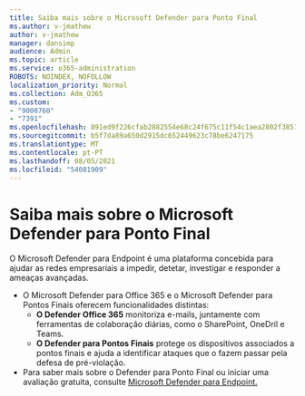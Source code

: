 ```yaml
---
title: Saiba mais sobre o Microsoft Defender para Ponto Final
ms.author: v-jmathew
author: v-jmathew
manager: dansimp
audience: Admin
ms.topic: article
ms.service: o365-administration
ROBOTS: NOINDEX, NOFOLLOW
localization_priority: Normal
ms.collection: Adm_O365
ms.custom:
- "9000760"
- "7391"
ms.openlocfilehash: 891ed9f226cfab2882554e68c24f675c11f54c1aea2802f3851d42630af80df8
ms.sourcegitcommit: b5f7da89a650d2915dc652449623c78be6247175
ms.translationtype: MT
ms.contentlocale: pt-PT
ms.lasthandoff: 08/05/2021
ms.locfileid: "54081909"
---
```

# <a name="learn-more-about-microsoft-defender-for-endpoint"></a>Saiba mais sobre o Microsoft Defender para Ponto Final

O Microsoft Defender para Endpoint é uma plataforma concebida para ajudar as redes empresariais a impedir, detetar, investigar e responder a ameaças avançadas.

- O Microsoft Defender para Office 365 e o Microsoft Defender para Pontos Finais oferecem funcionalidades distintas:
  - **O Defender Office 365** monitoriza e-mails, juntamente com ferramentas de colaboração diárias, como o SharePoint, OneDril e Teams.
  - **O Defender para Pontos Finais** protege os dispositivos associados a pontos finais e ajuda a identificar ataques que o fazem passar pela defesa de pré-violação.
- Para saber mais sobre o Defender para Ponto Final ou iniciar uma avaliação gratuita, consulte [Microsoft Defender para Endpoint.](https://go.microsoft.com/fwlink/?linkid=2094113)
